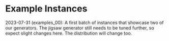 # Example Instances

2023-07-31 (examples_00): A first batch of instances that showcase two of our generators. The jigsaw generator still needs to be tuned further, so expect slight changes here. The distribution will change too.
